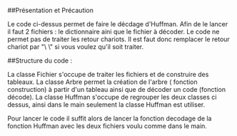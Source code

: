 ##Présentation et Précaution

Le code ci-dessus permet de faire le décdage d'Huffman. Afin de le lancer il faut 2 fichiers : le dictionnaire aini que le fichier à décoder.
Le code ne permet pas de traiter les retour chariots. Il est faut donc remplacer le retour chariot par "\ \\" si vous voulez qu'il soit traiter.

##Structure du code : 

La classe Fichier s'occupe de traiter les fichiers et de construire des tableaux.
La classe Arbre permet la création de l'arbre ( fonction construction) à partir d'un tableau ainsi que de décoder un code (fonction décode).
La classe Huffman s'occupe de regrouper les deux classes ci dessus, ainsi dans le main seulement la classe Huffman est utiliser.

Pour lancer le code il suffit alors de lancer la fonction decodage de la fonction Huffman avec les deux fichiers voulu comme dans le main.
